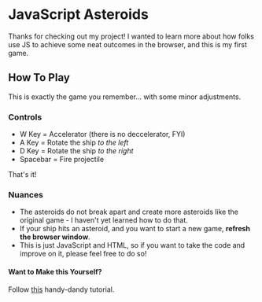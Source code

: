 # JavaScript Asteroids

Thanks for checking out my project! I wanted to learn more about how folks use JS to achieve some neat outcomes in the browser, and this is my first game.

## How To Play

This is exactly the game you remember... with some minor adjustments.

### Controls

- W Key = Accelerator (there is no deccelerator, FYI)
- A Key = Rotate the ship _to the left_
- D Key = Rotate the ship _to the right_
- Spacebar = Fire projectile

That's it!

### Nuances

- The asteroids do not break apart and create more asteroids like the original game - I haven't yet learned how to do that.
- If your ship hits an asteroid, and you want to start a new game, **refresh the browser window**.
- This is just JavaScript and HTML, so if you want to take the code and improve on it, please feel free to do so!

#### Want to Make this Yourself?

Follow [this](https://www.youtube.com/watch?v=NYeLT2IoJ5k&list=PL4cUxeGkcC9iO8ai6LU0s6aHAaWP4RAkF) handy-dandy tutorial.
